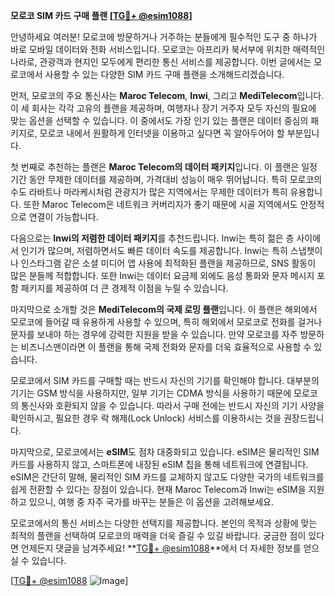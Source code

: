 **모로코 SIM 카드 구매 플랜 [[TG💪+ @esim1088](https://t.me/s/esim1088)]**

안녕하세요 여러분! 모로코에 방문하거나 거주하는 분들에게 필수적인 도구 중 하나가 바로 모바일 데이터와 전화 서비스입니다. 모로코는 아프리카 북서부에 위치한 매력적인 나라로, 관광객과 현지인 모두에게 편리한 통신 서비스를 제공합니다. 이번 글에서는 모로코에서 사용할 수 있는 다양한 SIM 카드 구매 플랜을 소개해드리겠습니다.

먼저, 모로코의 주요 통신사는 **Maroc Telecom**, **Inwi**, 그리고 **MediTelecom**입니다. 이 세 회사는 각각 고유의 플랜을 제공하며, 여행자나 장기 거주자 모두 자신의 필요에 맞는 옵션을 선택할 수 있습니다. 이 중에서도 가장 인기 있는 플랜은 데이터 중심의 패키지로, 모로코 내에서 원활하게 인터넷을 이용하고 싶다면 꼭 알아두어야 할 부분입니다.

첫 번째로 추천하는 플랜은 **Maroc Telecom의 데이터 패키지**입니다. 이 플랜은 일정 기간 동안 무제한 데이터를 제공하며, 가격대비 성능이 매우 뛰어납니다. 특히 모로코의 수도 라바트나 마라케시처럼 관광지가 많은 지역에서는 무제한 데이터가 특히 유용합니다. 또한 Maroc Telecom은 네트워크 커버리지가 좋기 때문에 시골 지역에서도 안정적으로 연결이 가능합니다.

다음으로는 **Inwi의 저렴한 데이터 패키지**를 추천드립니다. Inwi는 특히 젊은 층 사이에서 인기가 많으며, 저렴하면서도 빠른 데이터 속도를 제공합니다. Inwi는 특히 스냅챗이나 인스타그램 같은 소셜 미디어 앱 사용에 최적화된 플랜을 제공하므로, SNS 활동이 많은 분들께 적합합니다. 또한 Inwi는 데이터 요금제 외에도 음성 통화와 문자 메시지 포함 패키지를 제공하여 더 큰 경제적 이점을 누릴 수 있습니다.

마지막으로 소개할 것은 **MediTelecom의 국제 로밍 플랜**입니다. 이 플랜은 해외에서 모로코에 들어갈 때 유용하게 사용할 수 있으며, 특히 해외에서 모로코로 전화를 걸거나 문자를 보내야 하는 경우에 강력한 지원을 받을 수 있습니다. 만약 모로코를 자주 방문하는 비즈니스맨이라면 이 플랜을 통해 국제 전화와 문자를 더욱 효율적으로 사용할 수 있습니다.

모로코에서 SIM 카드를 구매할 때는 반드시 자신의 기기를 확인해야 합니다. 대부분의 기기는 GSM 방식을 사용하지만, 일부 기기는 CDMA 방식을 사용하기 때문에 모로코의 통신사와 호환되지 않을 수 있습니다. 따라서 구매 전에는 반드시 자신의 기기 사양을 확인하시고, 필요한 경우 락 해제(Lock Unlock) 서비스를 이용하시는 것을 권장드립니다.

마지막으로, 모로코에서는 **eSIM**도 점차 대중화되고 있습니다. eSIM은 물리적인 SIM 카드를 사용하지 않고, 스마트폰에 내장된 eSIM 칩을 통해 네트워크에 연결됩니다. eSIM은 간단히 말해, 물리적인 SIM 카드를 교체하지 않고도 다양한 국가의 네트워크를 쉽게 전환할 수 있다는 장점이 있습니다. 현재 Maroc Telecom과 Inwi는 eSIM을 지원하고 있으니, 여행 중 자주 국가를 바꾸는 분들은 이 옵션을 고려해보세요.

모로코에서의 통신 서비스는 다양한 선택지를 제공합니다. 본인의 목적과 상황에 맞는 최적의 플랜을 선택하여 모로코의 매력을 더욱 즐길 수 있길 바랍니다. 궁금한 점이 있다면 언제든지 댓글을 남겨주세요! **[TG💪+ @esim1088](https://t.me/s/esim1088)**에서 더 자세한 정보를 얻으실 수 있습니다.

[[TG💪+ @esim1088](https://t.me/s/esim1088) ![Image](https://i.postimg.cc/Y0z9fWf4/image.png)]